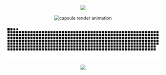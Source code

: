 <p align="center">
<img src="https://capsule-render.vercel.app/api?type=Venom&color=timeGradient&height=300&section=header&text=HI%20THERE!!&fontColor=f0f0f0&fontSize=60&fontAlign=50&fontAlignY=40&desc=I'm%20SHAWN.&descAlign=50&descSize=30&descAlignY=60&animation=fadeIn" />
</p>

<p align="center">
    <source media="(prefers-color-scheme: dark)" srcset="https://capsule-render.vercel.app/api?type=Venom&color=timeGradien&height=300&section=header&text=HI%20THERE!!&fontColor=ffffff&fontSize=60&fontAlign=50&fontAlignY=40&desc=I'm%20SHAWN.&descAlign=50&descSize=30&descAlignY=60&animation=fadeIn">
    <source media="(prefers-color-scheme: light)" srcset="https://capsule-render.vercel.app/api?type=Venom&color=timeGradient&height=300&section=header&text=HI%20THERE!!&fontColor=000000&fontSize=60&fontAlign=50&fontAlignY=40&desc=I'm%20SHAWN.&descAlign=50&descSize=30&descAlignY=60&animation=fadeIn">
    <img alt="capsule render animation" src="https://capsule-render.vercel.app/api?type=Venom&color=timeGradient&height=300&section=header&text=HI%20THERE!!&fontColor=000000&fontSize=60&fontAlign=50&fontAlignY=40&desc=I'm%20SHAWN.&descAlign=50&descSize=30&descAlignY=60&animation=fadeIn">
</p>

<picture>
  <source media="(prefers-color-scheme: dark)" srcset="https://raw.githubusercontent.com/dyuxiang/dyuxiang/output/github-contribution-grid-snake-dark.svg">
  <source media="(prefers-color-scheme: light)" srcset="https://raw.githubusercontent.com/dyuxiang/dyuxiang/output/github-contribution-grid-snake.svg">
  <img alt="github contribution grid snake animation" src="https://raw.githubusercontent.com/dyuxiang/dyuxiang/output/github-contribution-grid-snake.svg">
</picture>

<p align="center">
<img src="https://capsule-render.vercel.app/api?type=waving&color=timeGradient&height=180&&section=footer&text=THE%20END&fontColor=f0f0f0&fontSize=70&fontAlign=50&fontAlignY=70&animation=fadeIn" />
</p>
<!--
**dyuxiang/dyuxiang** is a ✨ _special_ ✨ repository because its `README.md` (this file) appears on your GitHub profile.

Here are some ideas to get you started:

- 🔭 I’m currently working on ...
- 🌱 I’m currently learning ...
- 👯 I’m looking to collaborate on ...
- 🤔 I’m looking for help with ...
- 💬 Ask me about ...
- 📫 How to reach me: ...
- 😄 Pronouns: ...
- ⚡ Fun fact: ...
-->
